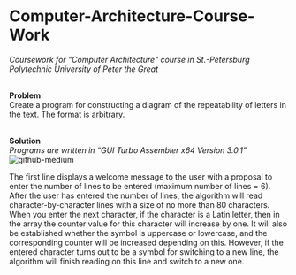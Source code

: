 # Computer-Architecture-Course-Work
<i>Coursework for "Computer Architecture" course in St.-Petersburg Polytechnic University of Peter the Great</i>
<br>
<br>

**Problem**<br>
Create a program for constructing a diagram of the repeatability of letters in the text. The format is arbitrary.
<br>
<br>

**Solution**\
<i>Programs are written in “GUI Turbo Assembler x64 Version 3.0.1”</i><br>
![github-medium](https://github.com/tikerlade/Computer-Architecture-Course-Work/blob/master/Screenshot.PNG)

The first line displays a welcome message to the user with a proposal to enter the number of lines to be entered (maximum number of lines = 6). After the user has entered the number of lines, the algorithm will read character-by-character lines with a size of no more than 80 characters. When you enter the next character, if the character is a Latin letter, then in the array the counter value for this character will increase by one. It will also be established whether the symbol is uppercase or lowercase, and the corresponding counter will be increased depending on this. However, if the entered character turns out to be a symbol for switching to a new line, the algorithm will finish reading on this line and switch to a new one.
